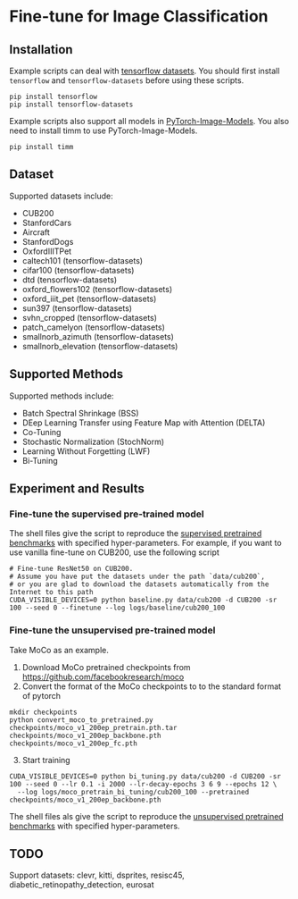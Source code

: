 # Fine-tune for Image Classification

## Installation
Example scripts can deal with [tensorflow datasets](https://www.tensorflow.org/datasets).
You should first install ``tensorflow`` and ``tensorflow-datasets`` before using these scripts.

```
pip install tensorflow
pip install tensorflow-datasets
```

Example scripts also support all models in [PyTorch-Image-Models](https://github.com/rwightman/pytorch-image-models).
You also need to install timm to use PyTorch-Image-Models.

```
pip install timm
```

## Dataset

Supported datasets include:

- CUB200
- StanfordCars
- Aircraft
- StanfordDogs
- OxfordIIITPet
- caltech101 (tensorflow-datasets)
- cifar100 (tensorflow-datasets)
- dtd (tensorflow-datasets)
- oxford_flowers102 (tensorflow-datasets) 
- oxford_iiit_pet (tensorflow-datasets)
- sun397 (tensorflow-datasets)
- svhn_cropped (tensorflow-datasets)
- patch_camelyon (tensorflow-datasets)
- smallnorb_azimuth (tensorflow-datasets)
- smallnorb_elevation (tensorflow-datasets)


## Supported Methods

Supported methods include:

- Batch Spectral Shrinkage (BSS)
- DEep Learning Transfer using Feature Map with Attention (DELTA)
- Co-Tuning
- Stochastic Normalization (StochNorm)
- Learning Without Forgetting (LWF)
- Bi-Tuning

## Experiment and Results

### Fine-tune the supervised pre-trained model

The shell files give the script to reproduce the [supervised pretrained benchmarks](/docs/talib/benchmarks/image_classification.rst) with specified hyper-parameters.
For example, if you want to use vanilla fine-tune on CUB200, use the following script

```shell script
# Fine-tune ResNet50 on CUB200.
# Assume you have put the datasets under the path `data/cub200`, 
# or you are glad to download the datasets automatically from the Internet to this path
CUDA_VISIBLE_DEVICES=0 python baseline.py data/cub200 -d CUB200 -sr 100 --seed 0 --finetune --log logs/baseline/cub200_100
```


### Fine-tune the unsupervised pre-trained model
Take MoCo as an example. 

1. Download MoCo pretrained checkpoints from https://github.com/facebookresearch/moco
2. Convert  the format of the MoCo checkpoints to to the standard format of pytorch
```shell
mkdir checkpoints
python convert_moco_to_pretrained.py checkpoints/moco_v1_200ep_pretrain.pth.tar checkpoints/moco_v1_200ep_backbone.pth checkpoints/moco_v1_200ep_fc.pth
```
3. Start training
```shell
CUDA_VISIBLE_DEVICES=0 python bi_tuning.py data/cub200 -d CUB200 -sr 100 --seed 0 --lr 0.1 -i 2000 --lr-decay-epochs 3 6 9 --epochs 12 \
  --log logs/moco_pretrain_bi_tuning/cub200_100 --pretrained checkpoints/moco_v1_200ep_backbone.pth
```
The shell files als give the script to reproduce the [unsupervised pretrained benchmarks](/docs/talib/benchmarks/image_classification_unsupervised.rst) with specified hyper-parameters.
 
## TODO
Support datasets: clevr, kitti, dsprites, resisc45, diabetic_retinopathy_detection, eurosat

